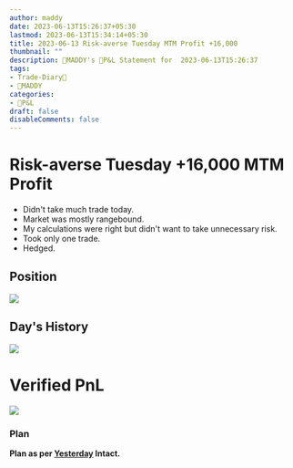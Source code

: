 ```yaml
---
author: maddy
date: 2023-06-13T15:26:37+05:30
lastmod: 2023-06-13T15:34:14+05:30
title: 2023-06-13 Risk-averse Tuesday MTM Profit +16,000 
thumbnail: ""
description: 🧔MADDY's 💸P&L Statement for  2023-06-13T15:26:37 
tags:
- Trade-Diary📗
- 🧔MADDY
categories: 
- 💸P&L
draft: false
disableComments: false
---
```


# Risk-averse Tuesday +16,000 MTM Profit

- Didn't take much trade today.
- Market was mostly rangebound.
- My calculations were right but didn't want to take unnecessary risk.
- Took only one trade.
- Hedged.

## Position

![](https://i.imgur.com/98BiNx7.png)

## Day's History

![](https://i.imgur.com/F5Id6Qs.png)

# Verified PnL

![](https://i.imgur.com/hbIybZul.png)

### Plan

**Plan as per [Yesterday](https://optionsmaddy.github.io/post/2023-06-12-risk-averse-in-the-rangebound-market-profit-+10948/) Intact.**
